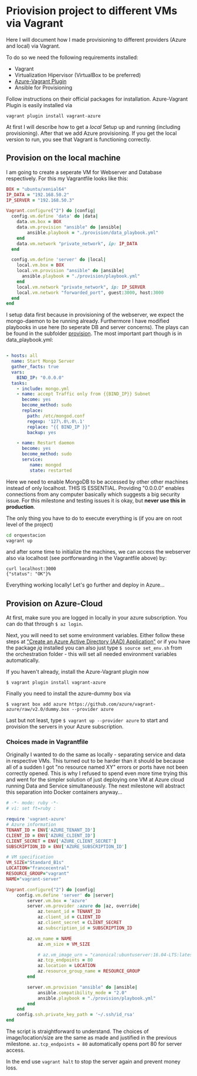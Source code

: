 # Priovision project to different VMs via Vagrant

Here I will document how I made provisioning to different providers (Azure and local) via Vagrant. 

To do so we need the following requirements installed:

- Vagrant
- Virtualization Hipervisor (VirtualBox to be preferred)
- [Azure-Vagrant Plugin](https://github.com/Azure/vagrant-azure)
- Ansible for Provisioning

Follow instructions on their official packages for installation.
Azure-Vagrant Plugin is easily installed via 

`vagrant plugin install vagrant-azure`

At first I will describe how to get a _local_ Setup up and running (including provisioning). After that we add Azure provisioning.
If you get the local version to run, you see that Vagrant is functioning correctly.

## Provision on the local machine

I am going to create a seperate VM for Webserver and Database respectively. For this my Vagrantfile looks like this:

```ruby
BOX = "ubuntu/xenial64"
IP_DATA = "192.168.50.2"
IP_SERVER = "192.168.50.3"

Vagrant.configure("2") do |config|
  config.vm.define 'data' do |data|
    data.vm.box = BOX
    data.vm.provision "ansible" do |ansible|
		ansible.playbook = "./provision/data_playbook.yml"
    end
    data.vm.network "private_network", ip: IP_DATA
  end

  config.vm.define 'server' do |local|	
    local.vm.box = BOX
    local.vm.provision "ansible" do |ansible|
      ansible.playbook = "./provision/playbook.yml"
    end
    local.vm.network "private_network", ip: IP_SERVER 
    local.vm.network "forwarded_port", guest:3000, host:3000  
  end
end

```
I setup data first because in provisioning of the webserver, we expect the mongo-daemon to be running already.
Furthermore I have modified playbooks in use here (to seperate DB and server concerns). The plays can be found in the subfolder [provision](https://github.com/alex1ai/ugr-master-cc/tree/master/orquestacion/local/provision). The most important part though is in data_playbook.yml:

```yml

- hosts: all
  name: Start Mongo Server
  gather_facts: true
  vars:
    BIND_IP: "0.0.0.0" 
  tasks:
    - include: mongo.yml
    - name: accept Traffic only from {{BIND_IP}} Subnet 
      become: yes
      become_method: sudo
      replace:
        path: /etc/mongod.conf
        regexp: '127\.0\.0\.1'
        replace: "{{ BIND_IP }}"
        backup: yes

    - name: Restart daemon
      become: yes
      become_method: sudo
      service:
         name: mongod
         state: restarted
```

Here we need to enable MongoDB to be accessed by other other machines instead of only localhost. THIS IS ESSENTIAL. Providing "0.0.0.0" enables connections from any computer basically which suggests a big security issue. For this milestone and testing issues it is okay, but **never use this in production**.

The only thing you have to do to execute everything is (if you are on root level of the project)

```bash
cd orquestacion
vagrant up
``` 

and after some time to initialize the machines, we can access the webserver also via localhost (see portforwarding in the Vagrantfile above) by:

```
curl localhost:3000
{"status": "OK"}%                              
```

Everything working locally! Let's go further and deploy in Azure...

## Provision on Azure-Cloud

At first, make sure you are logged in locally in your azure subscription. You can do that through `$ az login`.

Next, you will need to set some environment variables. Either follow these steps at ["Create an Azure Active Directory (AAD) Application"](https://github.com/Azure/vagrant-azure) or if you have the package _jq_ installed you can also just type `$ source set_env.sh` from the orchestration folder - this will set all needed environment variables automatically.

If you haven't already, install the Azure-Vagrant plugin now

`$ vagrant plugin install vagrant-azure`

Finally you need to install the azure-dummy box via

`$ vagrant box add azure https://github.com/azure/vagrant-azure/raw/v2.0/dummy.box --provider azure`

Last but not least, type `$ vagrant up --provider azure` to start and provision the servers in your Azure subscription.

### Choices made in Vagrantfile

Originally I wanted to do the same as locally - separating service and data in respective VMs. This turned out to be harder than it should be because all of a sudden I got "no resource named XY" errors or ports have not been correctly opened. This is why I refused to spend even more time trying this and went for the simpler solution of just deploying one VM at Azure cloud running Data and Service simultaneously. The next milestone will abstract this separation into Docker containers anyway...

```ruby
# -*- mode: ruby -*-
# vi: set ft=ruby :

require 'vagrant-azure'
# Azure information
TENANT_ID = ENV['AZURE_TENANT_ID']
CLIENT_ID = ENV['AZURE_CLIENT_ID']
CLIENT_SECRET = ENV['AZURE_CLIENT_SECRET']
SUBSCRIPTION_ID = ENV['AZURE_SUBSCRIPTION_ID']

# VM specification
VM_SIZE="Standard_B1s"
LOCATION="francecentral"
RESOURCE_GROUP="vagrant"
NAME="vagrant-server"

Vagrant.configure("2") do |config|
    config.vm.define 'server' do |server|
        server.vm.box = 'azure'
        server.vm.provider :azure do |az, override|
            az.tenant_id = TENANT_ID 
            az.client_id = CLIENT_ID
            az.client_secret = CLIENT_SECRET
            az.subscription_id = SUBSCRIPTION_ID

	    az.vm_name = NAME
            az.vm_size = VM_SIZE

            # az.vm_image_urn = "canonical:ubuntuserver:16.04-LTS:latest"
            az.tcp_endpoints = 80
            az.location = LOCATION
            az.resource_group_name = RESOURCE_GROUP
        end

        server.vm.provision "ansible" do |ansible|
            ansible.compatibility_mode = "2.0"
            ansible.playbook = "./provision/playbook.yml"
        end
    end
    config.ssh.private_key_path = '~/.ssh/id_rsa'
end
```

The script is straightforward to understand. The choices of image/location/size are the same as made and justified in the previous milestone. `az.tcp_endpoints = 80` automatically opens port 80 for server access.

In the end use `vagrant halt` to stop the server again and prevent money loss.
